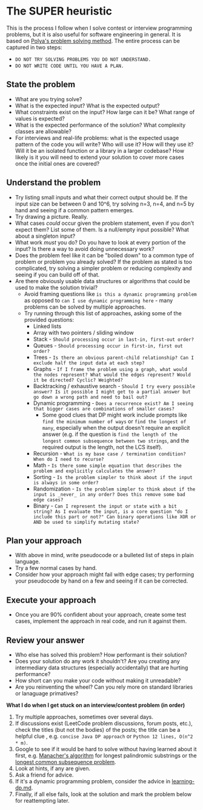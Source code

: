 # The SUPER heuristic
This is the process I follow when I solve contest or interview programming problems, but it is also useful for software engineering in general. It is based on [Polya's problem solving method](https://math.berkeley.edu/~gmelvin/polya.pdf). The entire process can be captured in two steps:
- `DO NOT TRY SOLVING PROBLEMS YOU DO NOT UNDERSTAND.`
- `DO NOT WRITE CODE UNTIL YOU HAVE A PLAN.`

## State the problem
  * What are you trying solve?
  * What is the expected input? What is the expected output?
  * What constraints exist on the input? How large can it be? What range of values is expected?
  * What is the expected performance of the solution? What complexity classes are allowable?
  * For interviews and real-life problems: what is the expected usage pattern of the code you will write? Who will use it? How will they use it? Will it be an isolated function or a library in a larger codebase? How likely is it you will need to extend your solution to cover more cases once the initial ones are covered?

## Understand the problem
  * Try listing small inputs and what their correct output should be. If the input size can be between 0 and 10^6, try solving n=3, n=4, and n=5 by hand and seeing if a common pattern emerges.
  * Try drawing a picture. Really.
  * What cases _could_ occur given the problem statement, even if you don't expect them? List some of them. Is a null/empty input possible? What about a singleton input?
  * What work _must_ you do? Do you have to look at every portion of the input? Is there a way to avoid doing unnecessary work?
  * Does the problem feel like it can be "boiled down" to a common type of problem or problem you already solved? If the problem as stated is too complicated, try solving a simpler problem or reducing complexity and seeing if you can build off of that.
  * Are there obviously usable data structures or algorithms that could be used to make the solution trivial?
    * Avoid framing questions like `is this a dynamic programming problem` as opposed to `can I use dynamic programming here` - many problems can be solved by multiple approaches.
    * Try running through this list of approaches, asking some of the provided questions:
      * Linked lists
      * Array with two pointers / sliding window
      * Stack - `Should processing occur in last-in, first-out order?`
      * Queues - `Should processing occur in first-in, first out order?`
      * Trees - `Is there an obvious parent-child relationship? Can I exclude half the input data at each step?`
      * Graphs - `If I frame the problem using a graph, what would the nodes represent? What would the edges represent? Would it be directed? Cyclic? Weighted?`
      * Backtracking / exhaustive search - `Should I try every possible answer? Is it possible I might get to a partial answer but go down a wrong path and need to bail out?`
      * Dynamic programming - `Does a recurrence exist? Am I seeing that bigger cases are combinations of smaller cases?`
        * Some good clues that DP might work include prompts like `find the minimum number of ways` or `find the longest of many`, especially when the output doesn't require an explicit answer (e.g. if the question is `find the length of the longest common subsequence between two strings`, and the required output is the length, not the LCS itself).
      * Recursion - `What is my base case / termination condition? When do I need to recurse?`
      * Math - `Is there some simple equation that describes the problem and explicitly calculates the answer?`
      * Sorting - `Is the problem simpler to think about if the input is always in some order?`
      * Randomization - `Is the problem simpler to think about if the input is _never_ in any order? Does this remove some bad edge cases?`
      * Binary - `Can I represent the input or state with a bit string? As I evaluate the input, is a core question "do I include this part or not?" Can binary operations like XOR or AND be used to simplify mutating state?`

## Plan your approach
  * With above in mind, write pseudocode or a bulleted list of steps in plain language.
  * Try a few normal cases by hand.
  * Consider how your approach might fail with edge cases; try performing your pseudocode by hand on a few and seeing if it can be corrected.

## Execute your approach
  * Once you are 90% confident about your approach, create some test cases, implement the approach in real code, and run it against them.

## Review your answer
  * Who else has solved this problem? How performant is their solution?
  * Does your solution do any work it shouldn't? Are you creating any intermediary data structures (especially accidentally) that are hurting performance?
  * How short can you make your code without making it unreadable?
  * Are you reinventing the wheel? Can you rely more on standard libraries or lanaguage primatives?

**What I do when I get stuck on an interview/contest problem (in order)**
  1. Try multiple approaches, sometimes over several days.
  1. If discussions exist (LeetCode problem discussions, forum posts, etc.), check the titles (but not the bodies) of the posts; the title can be a helpful clue , e.g. `concise Java DP approach` or `Python 12 lines, O(n^2 * m)`.
  1. Google to see if it would be hard to solve without
  having learned about it first, e.g. [Manacher's algorithm](https://en.wikipedia.org/wiki/Longest_palindromic_substring) for longest palindromic substrings or the [longest common subsequence problem](https://en.wikipedia.org/wiki/Longest_common_subsequence_problem).
  1. Look at hints, if any are given.
  1. Ask a friend for advice.
  1. If it's a dynamic programming problem, consider the advice in [learning-dp.md](learning-dp.md).
  1. Finally, if all else fails, look at the solution and mark the problem below for reattempting later.
